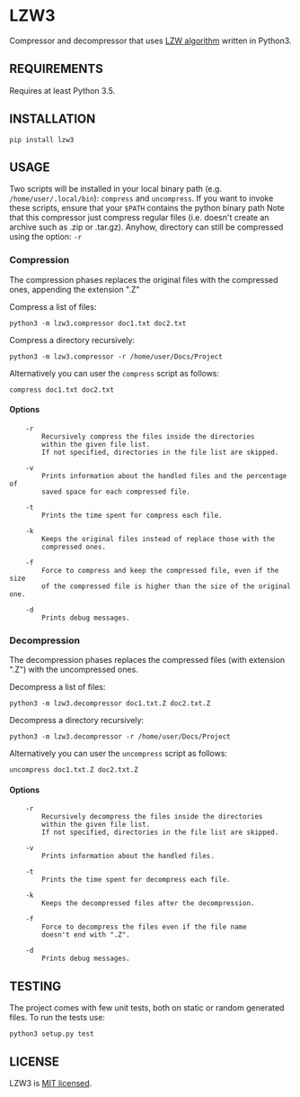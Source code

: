 LZW3
====

Compressor and decompressor that uses [LZW algorithm](https://en.wikipedia.org/wiki/Lempel%E2%80%93Ziv%E2%80%93Welch) written in Python3.

## REQUIREMENTS

Requires at least Python 3.5.

## INSTALLATION

```
pip install lzw3
```

## USAGE

Two scripts will be installed in your local binary path (e.g. `/home/user/.local/bin`): `compress` and `uncompress`.
If you want to invoke these scripts, ensure that your `$PATH` contains the python binary path
Note that this compressor just compress regular files (i.e. doesn't create an archive such as .zip or .tar.gz).
Anyhow, directory can still be compressed using the option: `-r`

### Compression

The compression phases replaces the original files with the compressed ones, appending the extension ".Z"

Compress a list of files:
```
python3 -m lzw3.compressor doc1.txt doc2.txt
```
 
Compress a directory recursively:
```
python3 -m lzw3.compressor -r /home/user/Docs/Project
```

Alternatively you can user the `compress` script as follows:
```
compress doc1.txt doc2.txt
```

#### Options

```
    -r
        Recursively compress the files inside the directories
        within the given file list.
        If not specified, directories in the file list are skipped.

    -v
        Prints information about the handled files and the percentage of
        saved space for each compressed file.

    -t
        Prints the time spent for compress each file.

    -k
        Keeps the original files instead of replace those with the
        compressed ones.

    -f
        Force to compress and keep the compressed file, even if the size
        of the compressed file is higher than the size of the original one.

    -d
        Prints debug messages.
```


### Decompression

The decompression phases replaces the compressed files (with extension ".Z") with the uncompressed ones.

Decompress a list of files:
```
python3 -m lzw3.decompressor doc1.txt.Z doc2.txt.Z
```
        
Decompress a directory recursively:
```
python3 -m lzw3.decompressor -r /home/user/Docs/Project
```

Alternatively you can user the `uncompress` script as follows:
```
uncompress doc1.txt.Z doc2.txt.Z
```

#### Options

```
    -r
        Recursively decompress the files inside the directories
        within the given file list.
        If not specified, directories in the file list are skipped.

    -v
        Prints information about the handled files.

    -t
        Prints the time spent for decompress each file.

    -k
        Keeps the decompressed files after the decompression.

    -f
        Force to decompress the files even if the file name 
        doesn't end with ".Z".

    -d
        Prints debug messages.
```

## TESTING

The project comes with few unit tests, both on static or random generated files.
To run the tests use:
```
python3 setup.py test
```

## LICENSE
LZW3 is [MIT licensed](./LICENSE).

